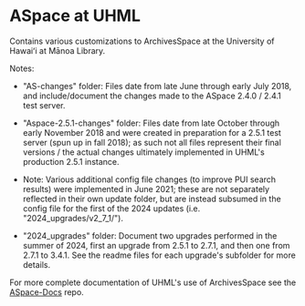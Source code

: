 # ASpace at UHML

Contains various customizations to ArchivesSpace at the University of Hawaiʻi at Mānoa Library.

Notes:

* "AS-changes" folder: Files date from late June through early July 2018, and include/document the changes made to the ASpace 2.4.0 / 2.4.1 test server.
  
* "Aspace-2.5.1-changes" folder: Files date from late October through early November 2018 and were created in preparation for a 2.5.1 test server (spun up in fall 2018); as such not all files represent their final versions / the actual changes ultimately implemented in UHML's production 2.5.1 instance.

* Note: Various additional config file changes (to improve PUI search results) were implemented in June 2021; these are not separately reflected in their own update folder, but are instead subsumed in the config file for the first of the 2024 updates (i.e. "2024_upgrades/v2_7_1/").

* "2024_upgrades" folder: Document two upgrades performed in the summer of 2024, first an upgrade from 2.5.1 to 2.7.1, and then one from 2.7.1 to 3.4.1. See the readme files for each upgrade's subfolder for more details.

For more complete documentation of UHML's use of ArchivesSpace see the [ASpace-Docs](https://github.com/UnivHI-MLib-Arch/ASpace-Docs/) repo.
